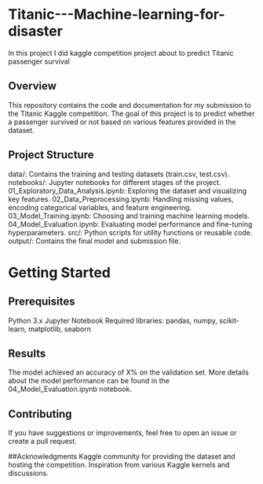 # Titanic---Machine-learning-for-disaster
In this project I did kaggle competition project about to predict Titanic passenger survival

## Overview
This repository contains the code and documentation for my submission to the Titanic Kaggle competition. The goal of this project is to predict whether a passenger survived or not based on various features provided in the dataset.

## Project Structure
data/: Contains the training and testing datasets (train.csv, test.csv).
notebooks/: Jupyter notebooks for different stages of the project.
01_Exploratory_Data_Analysis.ipynb: Exploring the dataset and visualizing key features.
02_Data_Preprocessing.ipynb: Handling missing values, encoding categorical variables, and feature engineering.
03_Model_Training.ipynb: Choosing and training machine learning models.
04_Model_Evaluation.ipynb: Evaluating model performance and fine-tuning hyperparameters.
src/: Python scripts for utility functions or reusable code.
output/: Contains the final model and submission file.

# Getting Started
## Prerequisites
Python 3.x
Jupyter Notebook
Required libraries: pandas, numpy, scikit-learn, matplotlib, seaborn

## Results
The model achieved an accuracy of X% on the validation set. More details about the model performance can be found in the 04_Model_Evaluation.ipynb notebook.

## Contributing
If you have suggestions or improvements, feel free to open an issue or create a pull request.


##Acknowledgments
Kaggle community for providing the dataset and hosting the competition.
Inspiration from various Kaggle kernels and discussions.
